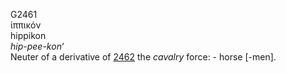 <body>
  <p>G2461<br>  ἱππικόν  <br> hippikon  <br><i>hip-pee-kon‘ </i><br>Neuter of a derivative of <a href="g2462.htm">2462</a>  the <i>cavalry</i> force: - horse [-men].<br></p>
 </body>